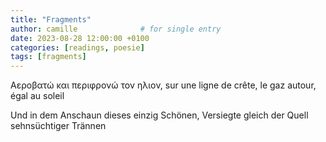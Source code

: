 ```yaml
---
title: "Fragments"
author: camille              # for single entry
date: 2023-08-28 12:00:00 +0100
categories: [readings, poesie]
tags: [fragments]   
---
```



Αεροβατώ και περιφρονώ τον ηλιον, sur une ligne de crête, le gaz autour, égal au soleil

Und in dem Anschaun dieses einzig Schönen,
Versiegte gleich der Quell sehnsüchtiger Trännen